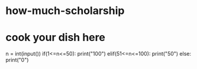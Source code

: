 # how-much-scholarship
# cook your dish here
n = int(input())
if(1<=n<=50):
    print("100")
elif(51<=n<=100):
    print("50")
else:
    print("0")
